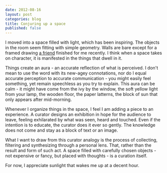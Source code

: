```yaml
---
date: 2012-08-16
layout: post
categories: blog
title: Conjuring up a space
published: false
---
```

I moved into a space filled with light, which has been inspiring. The objects in the room seem fitting with simple geometry. Walls are bare except for a framed drawing <a href="http://trashmoon.com/" target="_blank">a friend</a> finished for me recently. I think when a space takes on character, it is manifested in the things that dwell in it.

Things create an aura - an accurate reflection of what is perceived. I don't mean to use the word with its new-agey connotations, nor do I equal accurate perception to accurate communication - you might easily feel something, yet remain speechless as you try to explain. This aura can be calm - it might have come from the ivy by the window, the soft yellow light from your lamp, the wooden floor, the paper latterns, the block of sun that only appears after mid-morning.

Whenever I organize things in the space, I feel I am adding a piece to an experience. A curator designs an exhibition in hope for the audience to leave, feeling exhilarated by what was seen, heard and touched. Even if the intention is to educate, the curator does it ever so gently. The knowledge does not come and stay as a block of text or an image.

What I want to draw from this curator analogy is the process of collecting, filtering and synthesizing through a personal lens. That, rather than the result and form of such act. A space filled with carefully chosen objects - not expensive or fancy, but placed with thoughts - is a curation itself. 

For now, I appreciate sunlight that wakes me up at a decent hour.

